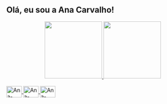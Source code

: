## Olá, eu sou a Ana Carvalho! 
<div align="center">
  <a href="https://github.com/andpanic">
  <img height="150em" src="https://github-readme-stats.vercel.app/api?username=andpanic&show_icons=true&theme=tokyonight&include_all_commits=true&count_private=true"/>
  <img height="150em" src="https://github-readme-stats.vercel.app/api/top-langs/?username=andpanic&layout=compact&langs_count=7&theme=tokyonight"/>
</div>
  
<div style="display: inline_block"><br>

  <img align="center" alt="Ana-HTML" height="30" width="40" src="https://cdn.jsdelivr.net/gh/devicons/devicon/icons/html5/html5-original-wordmark.svg" />
          
<img align="center" alt="Ana-CSS" height="30" width="40" src="https://cdn.jsdelivr.net/gh/devicons/devicon/icons/css3/css3-original-wordmark.svg" />
  
<img align="center" alt="Ana-CSS" height="30" width="40" src="https://cdn.jsdelivr.net/gh/devicons/devicon/icons/javascript/javascript-original.svg" />

 
